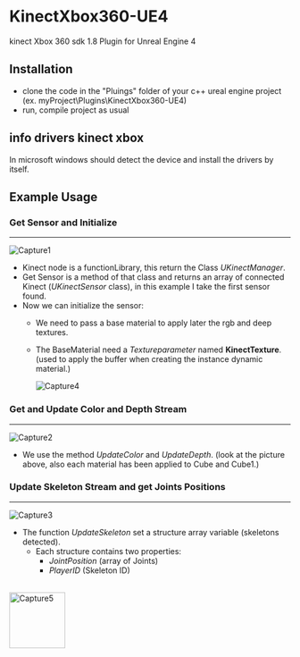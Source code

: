 # KinectXbox360-UE4
kinect Xbox 360 sdk 1.8 Plugin for Unreal Engine 4

## Installation
- clone the code in the "Pluings" folder of your c++ ureal engine project (ex. myProject\Plugins\KinectXbox360-UE4)
- run, compile project as usual

## info drivers kinect xbox
In microsoft windows should detect the device and install the drivers by itself.
</br>
## Example Usage


### Get Sensor and Initialize
---------------------------------------

![Capture1](http://aledel.github.io/KinectXbox360-UE4/Images/Capture1.jpg)

- Kinect node is a functionLibrary, this return the Class *UKinectManager*.
- Get Sensor is a method of that class and returns an array of connected Kinect (*UKinectSensor* class),
  in this example I take the first sensor found.
- Now we can initialize the sensor:
  - We need to pass a base material to apply later the rgb and deep textures.
  - The BaseMaterial need a *Textureparameter* named **KinectTexture**. (used to apply the buffer when creating the instance dynamic material.)
    
    ![Capture4](http://aledel.github.io/KinectXbox360-UE4/Images/Capture4.JPG)




### Get and Update Color and Depth Stream
---------------------------------------

![Capture2](http://aledel.github.io/KinectXbox360-UE4/Images/Capture2.jpg)

- We use the method *UpdateColor* and *UpdateDepth*. (look at the picture above, also each material has been applied to Cube and Cube1.)



### Update Skeleton Stream and get Joints Positions
---------------------------------------

![Capture3](http://aledel.github.io/KinectXbox360-UE4/Images/Capture3.jpg)

- The function *UpdateSkeleton* set a structure array variable (skeletons detected). 
  - Each structure contains two properties:
    - *JointPosition* (array of Joints)
    - *PlayerID* (Skeleton ID)




<p float='left'>
	<br>
	<img width="100" src="http://aledel.github.io/KinectXbox360-UE4/Images/Capture5.JPG" alt="Capture5">
	<br>
	<br>
	<br>
</p>



